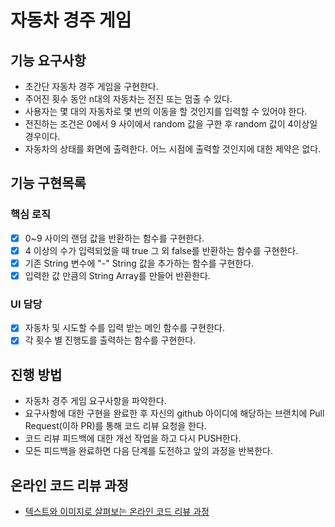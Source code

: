 # 자동차 경주 게임

## 기능 요구사항

* 초간단 자동차 경주 게임을 구현한다.
* 주어진 횟수 동안 n대의 자동차는 전진 또는 멈출 수 있다.
* 사용자는 몇 대의 자동차로 몇 번의 이동을 할 것인지를 입력할 수 있어야 한다.
* 전진하는 조건은 0에서 9 사이에서 random 값을 구한 후 random 값이 4이상일 경우이다.
* 자동차의 상태를 화면에 출력한다. 어느 시점에 출력할 것인지에 대한 제약은 없다.

## 기능 구현목록

### 핵심 로직

- [x] 0~9 사이의 랜덤 값을 반환하는 함수를 구현한다.
- [x] 4 이상의 수가 입력되었을 때 true 그 외 false를 반환하는 함수를 구현한다.
- [x] 기존 String 변수에 "-" String 값을 추가하는 함수를 구현한다.
- [x] 입력한 값 만큼의 String Array를 만들어 반환한다.

### UI 담당

- [x] 자동차 및 시도할 수를 입력 받는 메인 함수를 구현한다.
- [x] 각 횟수 별 진행도를 출력하는 함수를 구현한다.

## 진행 방법

* 자동차 경주 게임 요구사항을 파악한다.
* 요구사항에 대한 구현을 완료한 후 자신의 github 아이디에 해당하는 브랜치에 Pull Request(이하 PR)를 통해 코드 리뷰 요청을 한다.
* 코드 리뷰 피드백에 대한 개선 작업을 하고 다시 PUSH한다.
* 모든 피드백을 완료하면 다음 단계를 도전하고 앞의 과정을 반복한다.

## 온라인 코드 리뷰 과정

* [텍스트와 이미지로 살펴보는 온라인 코드 리뷰 과정](https://github.com/next-step/nextstep-docs/tree/master/codereview)